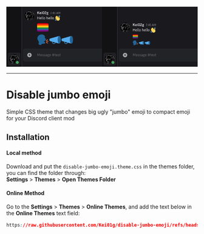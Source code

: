 ![banner](/demo/demo.png)

---

# Disable jumbo emoji
Simple CSS theme that changes big ugly "jumbo" emoji to compact emoji for your Discord client mod

## Installation

#### Local method

Download and put the ```disable-jumbo-emoji.theme.css``` in the themes folder, you can find the folder through:
<br>
**Settings** > **Themes** > **Open Themes Folder**

#### Online Method

Go to the **Settings** > **Themes** > **Online Themes**, and add the text below in the **Online Themes** text field:

```css
https://raw.githubusercontent.com/Kei01g/disable-jumbo-emoji/refs/heads/main/disable-jumbo-emoji.theme.css
```
